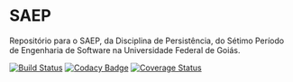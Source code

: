 # SAEP
Repositório para o SAEP, da Disciplina de Persistência, do Sétimo Período de Engenharia de Software na Universidade Federal de Goiás.

[![Build Status](https://travis-ci.org/Yuri-M-Dias/SAEP.svg?branch=master)](https://travis-ci.org/Yuri-M-Dias/SAEP)
[![Codacy Badge](https://api.codacy.com/project/badge/Grade/479442fe0b87431d8ef3493fb9ede269)](https://www.codacy.com?utm_source=github.com&amp;utm_medium=referral&amp;utm_content=Yuri-M-Dias/SAEP&amp;utm_campaign=Badge_Grade)
[![Coverage Status](https://coveralls.io/repos/github/Yuri-M-Dias/SAEP/badge.svg?branch=master)](https://coveralls.io/github/Yuri-M-Dias/SAEP?branch=master)
